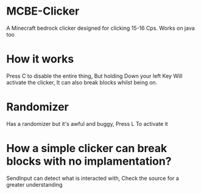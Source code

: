 # MCBE-Clicker
A Minecraft bedrock clicker designed for clicking 15-16 Cps. Works on java too

# How it works 
Press C to disable the entire thing, But holding Down your left Key Will activate the clicker, It can also break blocks whilst being on. 

# Randomizer 
Has a randomizer but it's awful and buggy, Press L To activate it

# How a simple clicker can break blocks with no implamentation? 
SendInput can detect what is interacted with, Check the source for a greater understanding
